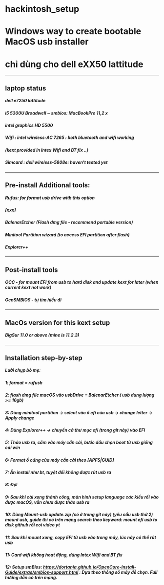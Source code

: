 # hackintosh_setup
# Windows way to create bootable MacOS usb installer<br>
# chỉ dùng cho dell eXX50 lattitude
-----
## laptop status<br>
##### dell e7250 lattitude<br>
##### i5 5300U Broadwell ~ smbios: MacBookPro 11,2 x<br>
##### intel graphics HD 5500 <br>
##### Wifi : intel wireless-AC 7265 : both bluetooth and wifi working<br>
##### (kext provided in Intex Wifi and BT fix ..)<br>
##### Simcard : dell wireless-5808e: haven't tested yet<br>
-----
## Pre-install Additional tools:<br>
##### Rufus: for format usb drive with this option<br>
##### [xxx]<br>
##### BalenarEtcher (Flash dmg file - recommend portable version)<br>
##### Minitool Partition wizard (to access EFI partition after flash) <br>
##### Explorer++<br>
-----
## Post-install tools<br>
##### OCC - for mount EFI from usb to hard disk and update kext for later (when current kext not work)<br>
##### GenSMBIOS -  tự tìm hiểu đi<br>
-----
## MacOs version for this kext setup<br>
##### BigSur 11.0 or above (mine is 11.2.3)<br>
-----
## Installation step-by-step<br>
##### Lười chụp bỏ mẹ:<br>
##### 1: format = rufush<br>
##### 2: flash dmg file macOS vào usbDrive = BalenarEtcher ( usb dung lượng >= 16gb)<br>
##### 3: Dùng minitool partition -> select vào ổ efi của usb -> change letter -> Apply change<br>
##### 4: Dùng Explorer++ -> chuyển cả thư mục efi (trong git này) vào EFI <br>
##### 5: Tháo usb ra, cắm vào máy cần cài, bước đầu chọn boot từ usb giống cài win<br>
##### 6: Format ổ cứng của máy cần cài theo [APFS|GUID]<br>
##### 7: Ấn install như bt, tuyệt đối không được rút usb ra <br>
##### 8: Đợi<br>
##### 9: Sau khi cài xong thành công, màn hình setup language các kiểu rồi vào được macOS, vẫn chưa được tháo usb ra<br>
##### 10: Dùng Mount-usb update.zip (có ở trong git này) (yêu cầu usb thứ 2) mount usb, guide thì có trên mạng search theo keyword: mount efi usb to disk github rồi coi video yt<br>
##### 11: Sau khi mount xong, copy EFI từ usb vào trong máy, lúc này có thể rút usb<br>
##### 11: Card wifi không hoat động, dùng **Intex Wifi and BT fix**<br>
##### 12: Setup smBios: https://dortania.github.io/OpenCore-Install-Guide/extras/smbios-support.html : Dựa theo thông số máy để chọn. Full hướng dẫn có trên mạng.
